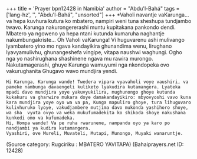 +++
title = 'Prayer bpn12428 in Namibia'
author = "Abdu'l-Bahá"
tags = ['lang-hz', '', "Abdu'l-Bahá", "unsorted"]
+++
*Vaholi navantje vaKarunga... va hepa  kuvhura kutura ko mbatero, nampiri weni tuna sheshupa tundjambo twavo. Karunga nakurongererashi  muntu kupitakana pankondo dendi. Mbatero ya ngoweno ya hepa ntani kutunda kumaruha naghantje nakumbungakriste... Oh Vaholi vaKarunga! Vi huguvarenu ashi mulivango lyambatero yino mo ngava kandayikira ghunandima wenu, lirughano lyavyamulivhu, ghunangeshefa vingipe, vitapa naushwi waghungi. Ogho nga yo nashirughana shashinene ngava mu rawira murongo. Nakutamagerashi, ghuye Karunga wamuyumi  nga nkondopeka ovo vakurughanita Ghugavo wavo mundjira yendi.

	Hi Karunga, Karunga wande! Twedera vipara vyavaholi voye vaushiri, va pameke nambunga davaengeli kuliketo lyakudira kutamangera. Lyateka mpadi davo mundjira yoye yakuvyukilira, mughunongo ghoye kutunda kukakuru va gharwire mukara doye damakandayikiro: mbyovyoshi vavo kuna kara mundjira yoye oyo wa va pa, Kunga mapuliro ghoye, tura lihuguvaro kulivhuruko lyoye, vakudjambere mutjima davo mukonda yashihoro shoye, wa sha  vyuta ovyo va weka mukufumadekita ko shikoda shoye nakushana kunkedi omo va kufumadeka. 
	Hi, Hompa wande! Va pe ruha rwarunene, nampandu oyo ya karo po nandjambi ya kudira kutamangera. 
	Vyashiri, ove Mureli, Muvateli, Mutapi, Munongo, Muyaki wanaruntje.

(Source category: Rugciriku : MBATERO YAVITAPA)
(Bahaiprayers.net ID: 12428)
